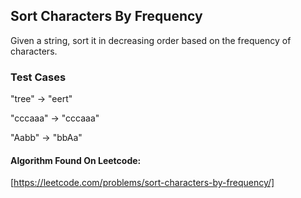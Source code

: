 ## Sort Characters By Frequency

Given a string, sort it in decreasing order based on the frequency of characters.

### Test Cases

"tree" -> "eert"

"cccaaa" -> "cccaaa"

"Aabb" -> "bbAa"

#### Algorithm Found On Leetcode:
[https://leetcode.com/problems/sort-characters-by-frequency/]